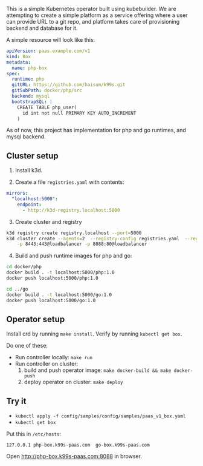 This is a simple Kubernetes operator built using kubebuilder. We are attempting to create a simple platform as a service
offering where a user can provide URL to a git repo, and platform takes care of provisioning backend and database for it.

A simple resource will look like this:

```yaml
apiVersion: paas.example.com/v1
kind: Box
metadata:
  name: php-box
spec:
  runtime: php
  gitURL: https://github.com/haisum/k99s.git
  gitSubPath: docker/php/src
  backend: mysql
  bootstrapSQL: |
    CREATE TABLE php_user(
      id int not null PRIMARY KEY AUTO_INCREMENT
    )
```

As of now, this project has implementation for php and go runtimes, and mysql backend.

## Cluster setup

1. Install k3d.

2. Create a file `registries.yaml` with contents:
```yaml
mirrors:
  "localhost:5000":
    endpoint:
      - http://k3d-registry.localhost:5000
```

3. Create cluster and registry
```bash
k3d registry create registry.localhost --port=5000
k3d cluster create --agents=2  --registry-config registries.yaml  --registry-use k3d-registry.localhost:5000 \
    -p 8443:443@loadbalancer -p 8088:80@loadbalancer
```

4. Build and push runtime images for php and go:
   
```bash
cd docker/php
docker build . -t localhost:5000/php:1.0
docker push localhost:5000/php:1.0

cd ../go
docker build . -t localhost:5000/go:1.0
docker push localhost:5000/go:1.0
```

## Operator setup

Install crd by running `make install`. Verify by running `kubectl get box`.

Do one of these:

- Run controller locally: `make run`
- Run controller on cluster:
   1. build and push operator image: `make docker-build && make docker-push`
   2. deploy operator on cluster: `make deploy`

## Try it

- `kubectl apply -f config/samples/config/samples/paas_v1_box.yaml` 
- `kubectl get box`

Put this in `/etc/hosts`:

`127.0.0.1 php-box.k99s-paas.com  go-box.k99s-paas.com`

Open http://php-box.k99s-paas.com:8088 in browser.